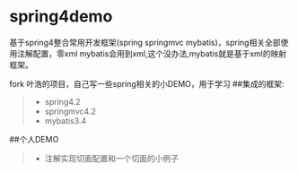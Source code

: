 # spring4demo
基于spring4整合常用开发框架(spring springmvc mybatis)，spring相关全部使用注解配置，零xml
mybatis会用到xml,这个没办法,mybatis就是基于xml的映射框架。

fork 叶浩的项目，自己写一些spring相关的小DEMO，用于学习
##集成的框架:
>* spring4.2
>* springmvc4.2
>* mybatis3.4


##个人DEMO
>* 注解实现切面配置和一个切面的小例子